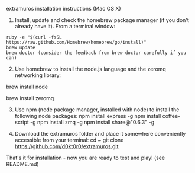 extramuros installation instructions (Mac OS X)

1. Install, update and check the homebrew package manager (if you don't already have it).  From a terminal window:
```
ruby -e "$(curl -fsSL https://raw.github.com/Homebrew/homebrew/go/install)"
brew update
brew doctor (consider the feedback from brew doctor carefully if you can)
```

2. Use homebrew to install the node.js language and the zeromq networking library:

brew install node

brew install zeromq

3. Use npm (node package manager, installed with node) to install the following node packages:
npm install express -g
npm install coffee-script -g
npm install zmq -g
npm install share@"0.6.3" -g

4. Download the extramuros folder and place it somewhere conveniently accessible from your terminal:
cd ~
git clone https://github.com/d0kt0r0/extramuros.git

That's it for installation - now you are ready to test and play! (see README.md)
